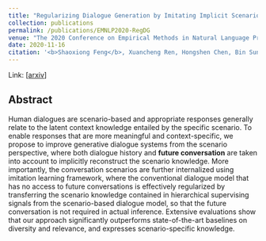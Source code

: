 ```yaml
---
title: "Regularizing Dialogue Generation by Imitating Implicit Scenarios"
collection: publications
permalink: /publications/EMNLP2020-RegDG
venue: "The 2020 Conference on Empirical Methods in Natural Language Processing"
date: 2020-11-16
citation: '<b>Shaoxiong Feng</b>, Xuancheng Ren, Hongshen Chen, Bin Sun, Kan Li, and Xu Sun. <i>The 2020 Conference on Empirical Methods in Natural Language Processing</i>. <b>EMNLP 2020</b>.'
---
```

Link: [[arxiv](http://arxiv.org/abs/2010.01893)]


## Abstract
Human dialogues are scenario-based and appropriate responses generally relate to the latent context knowledge entailed by the specific scenario. To enable responses that are more meaningful and context-specific, we propose to improve generative dialogue systems from the scenario perspective, where both dialogue history and **future conversation** are taken into account to implicitly reconstruct the scenario knowledge. More importantly, the conversation scenarios are further internalized using imitation learning framework, where the conventional dialogue model that has no access to future conversations is effectively regularized by transferring the scenario knowledge contained in hierarchical supervising signals from the scenario-based dialogue model, so that the future conversation is not required in actual inference. Extensive evaluations show that our approach significantly outperforms state-of-the-art baselines on diversity and relevance, and expresses scenario-specific knowledge.
